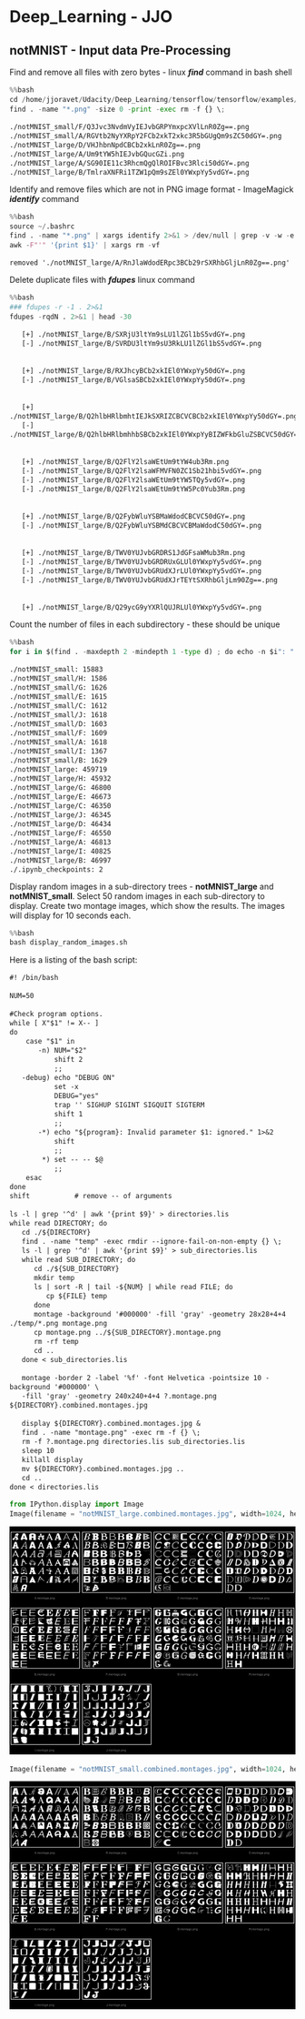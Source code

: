 # Deep_Learning - JJO

## notMNIST - Input data Pre-Processing

Find and remove all files with zero bytes - linux ***find*** command in bash shell


```python
%%bash
cd /home/jjoravet/Udacity/Deep_Learning/tensorflow/tensorflow/examples/udacity
find . -name "*.png" -size 0 -print -exec rm -f {} \;
```

    ./notMNIST_small/F/Q3Jvc3NvdmVyIEJvbGRPYmxpcXVlLnR0Zg==.png
    ./notMNIST_small/A/RGVtb2NyYXRpY2FCb2xkT2xkc3R5bGUgQm9sZC50dGY=.png
    ./notMNIST_large/D/VHJhbnNpdCBCb2xkLnR0Zg==.png
    ./notMNIST_large/A/Um9tYW5hIEJvbGQucGZi.png
    ./notMNIST_large/A/SG90IE11c3RhcmQgQlROIFBvc3Rlci50dGY=.png
    ./notMNIST_large/B/TmlraXNFRi1TZW1pQm9sZEl0YWxpYy5vdGY=.png


Identify and remove files which are not in PNG image format - ImageMagick ***identify*** command


```python
%%bash 
source ~/.bashrc
find . -name "*.png" | xargs identify 2>&1 > /dev/null | grep -v -w -e "PNG" | awk -F"\`" '{print $2}' |\
awk -F"'" '{print $1}' | xargs rm -vf
```

    removed './notMNIST_large/A/RnJlaWdodERpc3BCb29rSXRhbGljLnR0Zg==.png'


Delete duplicate files with ***fdupes*** linux command


```python
%%bash 
### fdupes -r -1 . 2>&1
fdupes -rqdN . 2>&1 | head -30
```

    
       [+] ./notMNIST_large/B/SXRjU3ltYm9sLU1lZGl1bS5vdGY=.png
       [-] ./notMNIST_large/B/SVRDU3ltYm9sU3RkLU1lZGl1bS5vdGY=.png
    
    
       [+] ./notMNIST_large/B/RXJhcyBCb2xkIEl0YWxpYy50dGY=.png
       [-] ./notMNIST_large/B/VGlsaSBCb2xkIEl0YWxpYy50dGY=.png
    
    
       [+] ./notMNIST_large/B/Q2hlbHRlbmhtIEJkSXRIZCBCVCBCb2xkIEl0YWxpYy50dGY=.png
       [-] ./notMNIST_large/B/Q2hlbHRlbmhhbSBCb2xkIEl0YWxpYyBIZWFkbGluZSBCVC50dGY=.png
    
    
       [+] ./notMNIST_large/B/Q2FlY2lsaWEtUm9tYW4ub3Rm.png
       [-] ./notMNIST_large/B/Q2FlY2lsaWFMVFN0ZC1Sb21hbi5vdGY=.png
       [-] ./notMNIST_large/B/Q2FlY2lsaWEtUm9tYW5TQy5vdGY=.png
       [-] ./notMNIST_large/B/Q2FlY2lsaWEtUm9tYW5Pc0Yub3Rm.png
    
    
       [+] ./notMNIST_large/B/Q2FybWluYSBMaWdodCBCVC50dGY=.png
       [-] ./notMNIST_large/B/Q2FybWluYSBMdCBCVCBMaWdodC50dGY=.png
    
    
       [+] ./notMNIST_large/B/TWV0YUJvbGRDRS1JdGFsaWMub3Rm.png
       [-] ./notMNIST_large/B/TWV0YUJvbGRDRUxGLUl0YWxpYy5vdGY=.png
       [-] ./notMNIST_large/B/TWV0YUJvbGRUdXJrLUl0YWxpYy5vdGY=.png
       [-] ./notMNIST_large/B/TWV0YUJvbGRUdXJrTEYtSXRhbGljLm90Zg==.png
    
    
       [+] ./notMNIST_large/B/Q29ycG9yYXRlQUJRLUl0YWxpYy5vdGY=.png


Count the number of files in each subdirectory - these should be unique


```python
%%bash
for i in $(find . -maxdepth 2 -mindepth 1 -type d) ; do echo -n $i": " ; (find $i -type f | wc -l) ; done
```

    ./notMNIST_small: 15883
    ./notMNIST_small/H: 1586
    ./notMNIST_small/G: 1626
    ./notMNIST_small/E: 1615
    ./notMNIST_small/C: 1612
    ./notMNIST_small/J: 1618
    ./notMNIST_small/D: 1603
    ./notMNIST_small/F: 1609
    ./notMNIST_small/A: 1618
    ./notMNIST_small/I: 1367
    ./notMNIST_small/B: 1629
    ./notMNIST_large: 459719
    ./notMNIST_large/H: 45932
    ./notMNIST_large/G: 46800
    ./notMNIST_large/E: 46673
    ./notMNIST_large/C: 46350
    ./notMNIST_large/J: 46345
    ./notMNIST_large/D: 46434
    ./notMNIST_large/F: 46550
    ./notMNIST_large/A: 46813
    ./notMNIST_large/I: 40825
    ./notMNIST_large/B: 46997
    ./.ipynb_checkpoints: 2


Display random images in a sub-directory trees - **notMNIST_large** and **notMNIST_small**.  Select 50 random images in each sub-directory to display.  Create two montage images, which show the results.  The images will display for 10 seconds each.


```python
%%bash
bash display_random_images.sh
```

Here is a listing of the bash script:

```
#! /bin/bash

NUM=50

#Check program options.
while [ X"$1" != X-- ]
do
    case "$1" in
       -n) NUM="$2"
           shift 2
           ;;
   -debug) echo "DEBUG ON"
           set -x
           DEBUG="yes"
           trap '' SIGHUP SIGINT SIGQUIT SIGTERM
           shift 1
           ;;
       -*) echo "${program}: Invalid parameter $1: ignored." 1>&2
           shift
           ;;
        *) set -- -- $@
           ;;
    esac
done
shift           # remove -- of arguments

ls -l | grep '^d' | awk '{print $9}' > directories.lis
while read DIRECTORY; do
   cd ./${DIRECTORY}
   find . -name "temp" -exec rmdir --ignore-fail-on-non-empty {} \;
   ls -l | grep '^d' | awk '{print $9}' > sub_directories.lis
   while read SUB_DIRECTORY; do
      cd ./${SUB_DIRECTORY}
      mkdir temp
      ls | sort -R | tail -${NUM} | while read FILE; do
         cp ${FILE} temp   
      done
      montage -background '#000000' -fill 'gray' -geometry 28x28+4+4 ./temp/*.png montage.png
      cp montage.png ../${SUB_DIRECTORY}.montage.png
      rm -rf temp
      cd ..
   done < sub_directories.lis
   
   montage -border 2 -label '%f' -font Helvetica -pointsize 10 -background '#000000' \
   -fill 'gray' -geometry 240x240+4+4 ?.montage.png ${DIRECTORY}.combined.montages.jpg
     
   display ${DIRECTORY}.combined.montages.jpg &
   find . -name "montage.png" -exec rm -f {} \;
   rm -f ?.montage.png directories.lis sub_directories.lis
   sleep 10
   killall display
   mv ${DIRECTORY}.combined.montages.jpg ..
   cd ..
done < directories.lis
```


```python
from IPython.display import Image
Image(filename = "notMNIST_large.combined.montages.jpg", width=1024, height=768)
```




![jpeg](Pre-Processing_files/Pre-Processing_12_0.jpeg)




```python
Image(filename = "notMNIST_small.combined.montages.jpg", width=1024, height=768)
```




![jpeg](Pre-Processing_files/Pre-Processing_13_0.jpeg)


